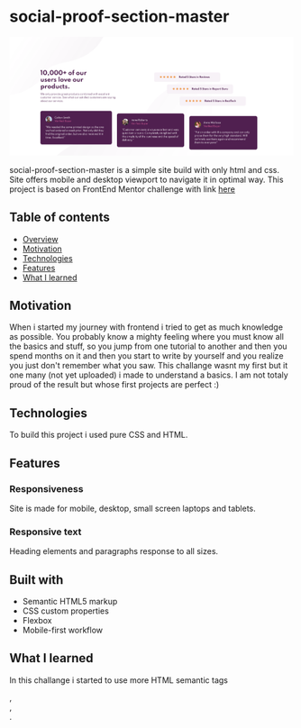 # social-proof-section-master

![image](https://github.com/molszewski34/social-proof-section-master/blob/main/social-proof-section-master.png)

social-proof-section-master is a simple site build with only html and css. Site offers mobile and desktop viewport to navigate it in optimal way. This project is based on FrontEnd Mentor challenge with link [here](https://www.frontendmentor.io/challenges/social-proof-section-6e0qTv_bA)

## Table of contents

- [Overview](#overview)
- [Motivation](#motivation)
- [Technologies](#technologies)
- [Features](#features)
- [What I learned](#what-i-learned)


## Motivation
When i started my journey with frontend i tried to get as much knowledge as possible. You probably know a mighty feeling where you must know all the basics and stuff, so you jump from one tutorial to another and then you spend months on it and then you start to write by yourself and you realize you just don't remember what you saw. This challange wasnt my first but it one many (not yet uploaded) i made to understand a basics. I am not totaly proud of the result but whose first projects are perfect :)


## Technologies 
To build this project i used pure CSS and HTML.

## Features 

### Responsiveness
Site is made for mobile, desktop, small screen laptops and tablets.


### Responsive text

Heading elements and paragraphs response to all sizes.

## Built with
- Semantic HTML5 markup
- CSS custom properties
- Flexbox
- Mobile-first workflow

## What I learned

In this challange i started to use more HTML semantic tags <article>, <section>, <main>.  





